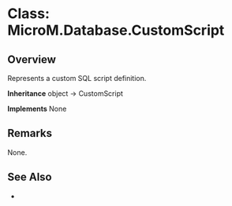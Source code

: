 # Class: MicroM.Database.CustomScript
## Overview
Represents a custom SQL script definition.

**Inheritance**
object -> CustomScript

**Implements**
None

## Remarks
None.

## See Also
-
